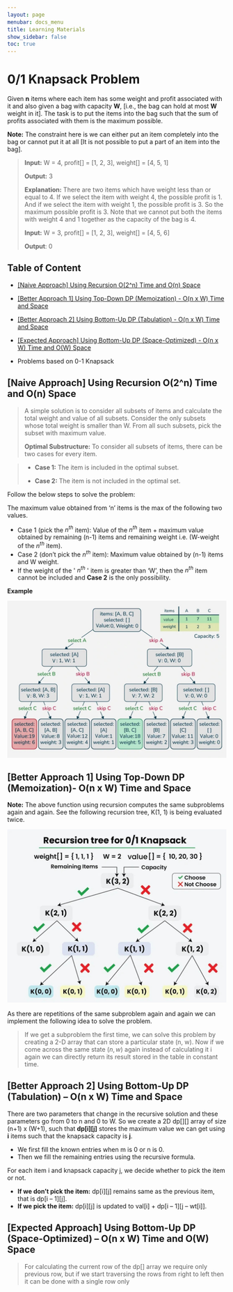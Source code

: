 ```yaml
---
layout: page
menubar: docs_menu
title: Learning Materials
show_sidebar: false
toc: true
---
```

# 0/1 Knapsack Problem
Given **n** items where each item has some weight and profit associated with it and also given a bag with capacity **W**, [i.e., the bag can hold at most **W** weight in it]. The task is to put the items into the bag such that the sum of profits associated with them is the maximum possible. 


**Note:** The constraint here is we can either put an item completely into the bag or cannot put it at all [It is not possible to put a part of an item into the bag].

> **Input:**  W = 4, profit[] = [1, 2, 3], weight[] = [4, 5, 1]
> 
> **Output:** 3
> 
>**Explanation:** There are two items which have weight less than or equal to 4. If we select the item with weight 4, the possible profit is 1. And if we select the item with weight 1, the possible profit is 3. So the maximum possible profit is 3. Note that we cannot put both the items with weight 4 and 1 together as the capacity of the bag is 4.
>
>
>**Input:** W = 3, profit[] = [1, 2, 3], weight[] = [4, 5, 6]
> 
>**Output**: 0

## Table of Content

* [[Naive Approach] Using Recursion O(2^n) Time and O(n) Space](#-naive-approach-using-recursion-o2n-time-and-on-space)
  
* [[Better Approach 1] Using Top-Down DP (Memoization) - O(n x W) Time and Space](#-using-top-down-dp-memoization---nx-w-time-and-space)
* [[Better Approach 2] Using Bottom-Up DP (Tabulation) - O(n x W) Time and Space](#using-bottom-up-dp-tabulation---nx-w-time-and-space)
* [[Expected Approach] Using Bottom-Up DP (Space-Optimized) - O(n x W) Time and O(W) Space](#-using-bottom-up-dp-space-optimized---nx-w-time-and-w-space)
* Problems based on 0-1 Knapsack

## [Naive Approach] Using Recursion O(2^n) Time and O(n) Space
> A simple solution is to consider all subsets of items and calculate the total weight and value of all subsets. Consider the only subsets whose total weight is smaller than W. From all such subsets, pick the subset with maximum value.
>
> **Optimal Substructure:** To consider all subsets of items, there can be two cases for every item. 


> * **Case 1:** The item is included in the optimal subset.
>   
>  * **Case 2:** The item is not included in the optimal set.
  
Follow the below steps to solve the problem:

The maximum value obtained from ‘n’ items is the max of the following two values. 

* Case 1 (pick the $n^{th}$ item): Value of the $n^{th}$ item + maximum value obtained by remaining (n-1) items and remaining weight i.e. (W-weight of the $n^{th}$ item).
* Case 2 (don’t pick the $n^{th}$ item): Maximum value obtained by (n-1) items and W weight.
* If the weight of the ' $n^{th}$ ' item is greater than ‘W’, then the $n^{th}$ item cannot be included and **Case 2** is the only possibility.

**Example**

![ Knapsack Problem 1](https://github.com/ADBMS620/Data-cloud02/blob/master/docs/week-5/Knapsack%20Problem/Knapsack%20Problem%201.jpg?raw=true)

## [Better Approach 1] Using Top-Down DP (Memoization)- O(n x W) Time and Space

**Note:** The above function using recursion computes the same subproblems again and again. See the following recursion tree, K(1, 1) is being evaluated twice.

![ Knapsack Problem 2](https://github.com/ADBMS620/Data-cloud02/blob/master/docs/week-5/Knapsack%20Problem/Knapsack%20Problem%202.jpg?raw=true)

As there are repetitions of the same subproblem again and again we can implement the following idea to solve the problem.

> If we get a subproblem the first time, we can solve this problem by creating a 2-D array that can store a particular state (n, w). Now if we come across the same state $(n, w)$ again instead of calculating it i again we can directly return its result stored in the table in constant time.

## [Better Approach 2] Using Bottom-Up DP (Tabulation) – O(n x W) Time and Space

There are two parameters that change in the recursive solution and these parameters go from 0 to n and 0 to W. So we create a 2D dp[][] array of size (n+1) x (W+1), such that **dp[i][j]** stores the maximum value we can get using **i** items such that the knapsack capacity is **j**.

* We first fill the known entries when m is 0 or n is 0.
* Then we fill the remaining entries using the recursive formula.

For each item i and knapsack capacity j, we decide whether to pick the item or not.

* **If we don’t pick the item:** dp[i][j] remains same as the previous item, that is dp[i – 1][j].
* **If we pick the item:** dp[i][j] is updated to val[i] + dp[i – 1][j – wt[i]].

## [Expected Approach] Using Bottom-Up DP (Space-Optimized) – O(n x W) Time and O(W) Space
> For calculating the current row of the dp[] array we require only previous row, but if we start traversing the rows from right to left then it can be done with a single row only




